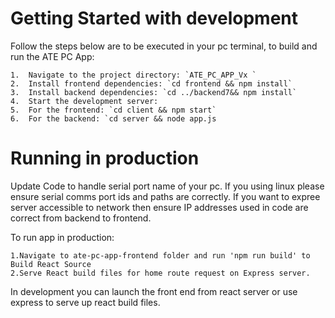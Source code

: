 # Getting Started with development 
Follow the steps below are to be executed in your pc terminal, to build and run the ATE PC App:

    1.	Navigate to the project directory: `ATE_PC_APP_Vx `
    2.	Install frontend dependencies: `cd frontend && npm install`
    3.	Install backend dependencies: `cd ../backend7&& npm install`
    4.	Start the development server:
    5.	For the frontend: `cd client && npm start`
    6.	For the backend: `cd server && node app.js

# Running in production
Update Code to handle serial port name of your pc.
If you using linux please ensure serial comms port ids and paths are correctly.
If you want to expree server accessible to network then ensure IP addresses used in code are correct from backend to frontend.

To run app in production:

    1.Navigate to ate-pc-app-frontend folder and run 'npm run build' to Build React Source 
    2.Serve React build files for home route request on Express server.

In development you can launch the front end from react server or use express to serve up react build files.
 